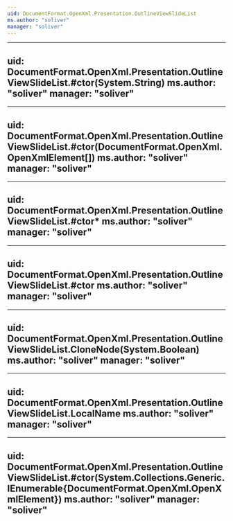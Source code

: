 ```yaml
---
uid: DocumentFormat.OpenXml.Presentation.OutlineViewSlideList
ms.author: "soliver"
manager: "soliver"
---
```


---
uid: DocumentFormat.OpenXml.Presentation.OutlineViewSlideList.#ctor(System.String)
ms.author: "soliver"
manager: "soliver"
---

---
uid: DocumentFormat.OpenXml.Presentation.OutlineViewSlideList.#ctor(DocumentFormat.OpenXml.OpenXmlElement[])
ms.author: "soliver"
manager: "soliver"
---

---
uid: DocumentFormat.OpenXml.Presentation.OutlineViewSlideList.#ctor*
ms.author: "soliver"
manager: "soliver"
---

---
uid: DocumentFormat.OpenXml.Presentation.OutlineViewSlideList.#ctor
ms.author: "soliver"
manager: "soliver"
---

---
uid: DocumentFormat.OpenXml.Presentation.OutlineViewSlideList.CloneNode(System.Boolean)
ms.author: "soliver"
manager: "soliver"
---

---
uid: DocumentFormat.OpenXml.Presentation.OutlineViewSlideList.LocalName
ms.author: "soliver"
manager: "soliver"
---

---
uid: DocumentFormat.OpenXml.Presentation.OutlineViewSlideList.#ctor(System.Collections.Generic.IEnumerable{DocumentFormat.OpenXml.OpenXmlElement})
ms.author: "soliver"
manager: "soliver"
---
